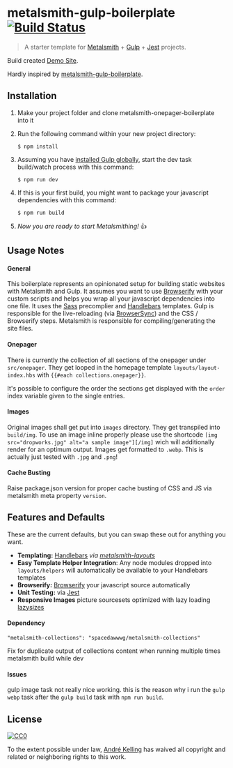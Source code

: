 # metalsmith-gulp-boilerplate [![Build Status](https://travis-ci.com/AndreKelling/metalsmith-onepager-boilerplate.svg?branch=master)](https://travis-ci.com/AndreKelling/metalsmith-onepager-boilerplate)

> A starter template for [Metalsmith](https://github.com/segmentio/metalsmith) + [Gulp](https://github.com/gulpjs/gulp) + [Jest](https://github.com/facebook/jest) projects.

Build created [Demo Site](http://metalsmith-onepager.andrekelling.de/).

Hardly inspired by [metalsmith-gulp-boilerplate](https://github.com/radiovisual/metalsmith-gulp-boilerplate).
## Installation

1. Make your project folder and clone metalsmith-onepager-boilerplate into it

2. Run the following command within your new project directory:

   ```
   $ npm install
   ```

3. Assuming you have [installed Gulp globally](https://github.com/gulpjs/gulp/blob/master/docs/getting-started.md#1-install-gulp-globally),
start the dev task build/watch process with this command:

   ```
   $ npm run dev
   ```

4. If this is your first build, you might want to package your javascript dependencies with this command:

   ```
   $ npm run build
   ```

5. *Now you are ready to start Metalsmithing!* :thumbsup:

## Usage Notes

#### General

This boilerplate represents an opinionated setup for building static websites with Metalsmith and Gulp. It assumes
you want to use [Browserify](http://browserify.org/) with your custom scripts and helps you wrap all your javascript
dependencies into one file. It uses the [Sass](http://sass-lang.com/) precomplier and [Handlebars](http://handlebarsjs.com/)
templates. Gulp is responsible for the live-reloading (via [BrowserSync](http://www.browsersync.io/)) and the CSS / Browserify
steps. Metalsmith is responsible for compiling/generating the site files.

#### Onepager

There is currently the collection of all sections of the onepager under `src/onepager`. They get looped in the homepage template `layouts/layout-index.hbs` with `{{#each collections.onepager}}`.

It's possible to configure the order the sections get displayed with the `order` index variable given to the single entries.

#### Images

Original images shall get put into `images` directory. They get transpiled into `build/img`. To use an image inline properly please use the shortcode `[img src="dropworks.jpg" alt="a sample image"][/img]` wich will additionally render for an optimum output.
Images get formatted to `.webp`. This is actually just tested with `.jpg` and `.png`!

#### Cache Busting

Raise package.json version for proper cache busting of CSS and JS via metalsmith meta property `version`.

## Features and Defaults

These are the current defaults, but you can swap these out for anything you want.

- **Templating:** [Handlebars](http://handlebarsjs.com/) *via [metalsmith-layouts](https://github.com/superwolff/metalsmith-layouts)*
- **Easy Template Helper Integration**: Any node modules dropped into `layouts/helpers` will automatically be available to your Handlebars templates  
- **Browserify:** [Browserify](http://browserify.org/) your javascript source automatically
- **Unit Testing:** via [Jest](https://github.com/facebook/jest)
- **Responsive Images** picture sourcesets optimized with lazy loading [lazysizes](https://github.com/aFarkas/lazysizes)

#### Dependency

    "metalsmith-collections": "spacedawwwg/metalsmith-collections"

Fix for duplicate output of collections content when running multiple times metalsmith build while dev

#### Issues

gulp image task not really nice working. this is the reason why i run the `gulp webp` task after the `gulp build` task with `npm run build`.

## License

[![CC0](http://i.creativecommons.org/p/zero/1.0/88x31.png)](http://creativecommons.org/publicdomain/zero/1.0/)

To the extent possible under law, [André Kelling](https://andrekelling.de) has waived all copyright and related or neighboring rights to this work.
